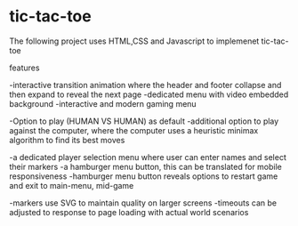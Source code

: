 # tic-tac-toe

The following project uses HTML,CSS and Javascript to implemenet tic-tac-toe

features

-interactive transition animation where the header and footer collapse and then expand to reveal the next page
-dedicated menu with video embedded background
-interactive and modern gaming menu 

-Option to play (HUMAN VS HUMAN) as default
-additional option to play against the computer, where the computer uses a heuristic minimax algorithm to find its best moves

-a dedicated player selection menu where user can enter names and select their markers
-a hamburger menu button, this can be translated for mobile responsiveness
-hamburger menu button reveals options to restart game and exit to main-menu, mid-game

-markers use SVG to maintain quality on larger screens
-timeouts can be adjusted to response to page loading with actual world scenarios